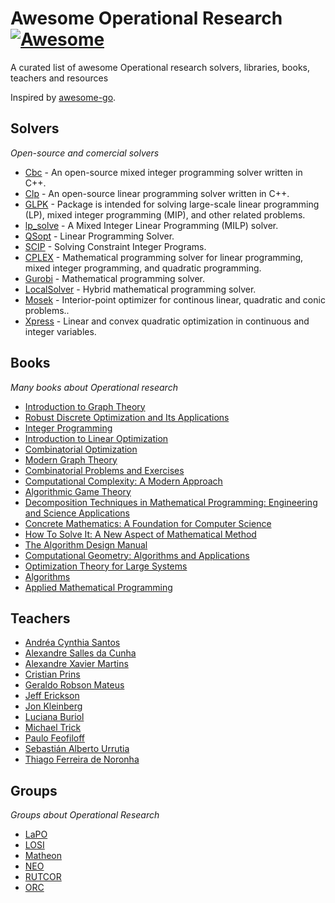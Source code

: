 # Awesome Operational Research [![Awesome](https://cdn.rawgit.com/sindresorhus/awesome/d7305f38d29fed78fa85652e3a63e154dd8e8829/media/badge.svg)](https://github.com/sindresorhus/awesome)

A curated list of awesome Operational research solvers, libraries, books, teachers and resources

Inspired by [awesome-go](https://github.com/avelino/awesome-go).

## Solvers

*Open-source and comercial solvers*

* [Cbc](https://projects.coin-or.org/Cbc) - An open-source mixed integer programming solver written in C++.
* [Clp](https://projects.coin-or.org/Clp) - An open-source linear programming solver written in C++.
* [GLPK](https://www.gnu.org/software/glpk/) - Package is intended for solving large-scale linear programming (LP), mixed integer programming (MIP), and other related problems.
* [lp_solve](http://lpsolve.sourceforge.net/5.5/) - A Mixed Integer Linear Programming (MILP) solver.
* [QSopt](http://www.math.uwaterloo.ca/~bico/qsopt/) - Linear Programming Solver.
* [SCIP](http://scip.zib.de/) - Solving Constraint Integer Programs.
* [CPLEX](http://www-01.ibm.com/software/commerce/optimization/cplex-optimizer/) - Mathematical programming solver for linear programming, mixed integer programming, and quadratic programming.
* [Gurobi](http://www.gurobi.com/) - Mathematical programming solver.
* [LocalSolver](http://www.localsolver.com/) - Hybrid mathematical programming solver.
* [Mosek](https://www.mosek.com/products/mosek) - Interior-point optimizer for continous linear, quadratic and conic problems..
* [Xpress](http://www.fico.com/en/products/fico-xpress-optimization-suite) - Linear and convex quadratic optimization in continuous and integer variables.

## Books

*Many books about Operational research*

* [Introduction to Graph Theory](https://www.amazon.com/Introduction-Graph-Theory-Douglas-West/dp/0130144002/)
* [Robust Discrete Optimization and Its Applications](https://www.amazon.com/Robust-Discrete-Optimization-Applications-Nonconvex/dp/0792342917)
* [Integer Programming](https://www.amazon.com/Integer-Programming-Laurence-Wolsey/dp/0471283665/)
* [Introduction to Linear Optimization](https://www.amazon.com/Introduction-Linear-Optimization-Scientific-Computation/dp/1886529191/)
* [Combinatorial Optimization](https://www.amazon.com/Combinatorial-Optimization-3-B-C/dp/3540443894)
* [Modern Graph Theory](https://www.amazon.com/Modern-Graph-Theory-Bela-Bollobas/dp/0387984887/)
* [Combinatorial Problems and Exercises](https://www.amazon.com/Combinatorial-Problems-Exercises-Chelsea-Publishing/dp/0821842625/)
* [Computational Complexity: A Modern Approach](https://www.amazon.com/Computational-Complexity-A-Modern-Approach/dp/0521424267/)
* [Algorithmic Game Theory](https://www.amazon.com/Algorithmic-Game-Theory-Noam-Nisan/dp/0521872820/)
* [Decomposition Techniques in Mathematical Programming: Engineering and Science Applications](https://www.amazon.com/Decomposition-Techniques-Mathematical-Programming-Applications/dp/3642066070/)
* [ Concrete Mathematics: A Foundation for Computer Science](https://www.amazon.com/Concrete-Mathematics-Foundation-Computer-Science/dp/0201558025/)
* [How To Solve It: A New Aspect of Mathematical Method](https://www.amazon.com/How-Solve-Aspect-Mathematical-Method/dp/4871878309/)
* [The Algorithm Design Manual](https://www.amazon.com/Algorithm-Design-Manual-Steven-Skiena/dp/1849967202/)
* [Computational Geometry: Algorithms and Applications](https://www.amazon.com/Computational-Geometry-Applications-Mark-Berg/dp/3642096816/)
* [Optimization Theory for Large Systems](https://www.amazon.com/Optimization-Theory-Large-Systems-Mathematics/dp/0486419991)
* [Algorithms](http://algs4.cs.princeton.edu/home/)
* [Applied Mathematical Programming](http://web.mit.edu/15.053/www/)

## Teachers

* [Andréa Cynthia Santos](http://losi.utt.fr/fr/_plugins/mypage/mypage/content/duhamela.html)
* [Alexandre Salles da Cunha](http://homepages.dcc.ufmg.br/~acunha/)
* [Alexandre Xavier Martins](http://www.icea.ufop.br/professores/alexandre_xavier_martins/)
* [Cristian Prins](http://losi.utt.fr/fr/_plugins/mypage/mypage/content/prins.html)
* [Geraldo Robson Mateus](http://homepages.dcc.ufmg.br/~mateus/)
* [Jeff Erickson](http://jeffe.cs.illinois.edu/)
* [Jon Kleinberg](http://www.cs.cornell.edu/home/kleinber/)
* [Luciana Buriol](http://www.inf.ufrgs.br/~buriol/)
* [Michael Trick](http://mat.gsia.cmu.edu/)
* [Paulo Feofiloff](https://www.ime.usp.br/~pf/)
* [Sebastián Alberto Urrutia](http://homepages.dcc.ufmg.br/~surrutia/)
* [Thiago Ferreira de Noronha](http://homepages.dcc.ufmg.br/~tfn/)

## Groups

*Groups about Operational Research*

* [LaPO](https://sites.google.com/site/lapoufmg/)
* [LOSI](http://losi.utt.fr/fr/index.html)
* [Matheon](http://www.matheon.de/)
* [NEO](http://neo.lcc.uma.es/)
* [RUTCOR](http://rutcor.rutgers.edu/)
* [ORC](http://orc.mit.edu/)
